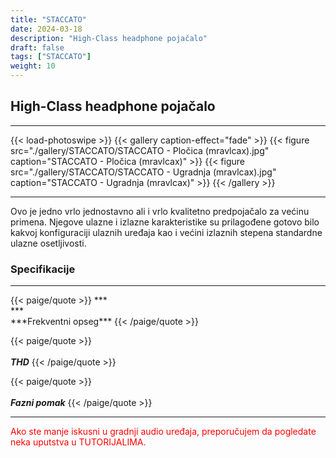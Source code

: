```yaml
---
title: "STACCATO"
date: 2024-03-18
description: "High-Class headphone pojačalo"
draft: false
tags: ["STACCATO"]
weight: 10
---
```

## High-Class headphone pojačalo

<hr>
{{< load-photoswipe >}}
{{< gallery caption-effect="fade" >}}
  {{< figure src="./gallery/STACCATO/STACCATO - Pločica (mravlcax).jpg" caption="STACCATO - Pločica (mravlcax)" >}}
  {{< figure src="./gallery/STACCATO/STACCATO - Ugradnja (mravlcax).jpg" caption="STACCATO - Ugradnja (mravlcax)" >}}
{{< /gallery >}}
<hr>

Ovo je jedno vrlo jednostavno ali i vrlo kvalitetno predpojačalo za većinu primena. Njegove ulazne i izlazne karakteristike su prilagođene gotovo bilo kakvoj konfiguraciji ulaznih uređaja kao i većini izlaznih stepena standardne ulazne osetljivosti.

### Specifikacije
<hr>
{{< paige/quote >}}
***<br>***<br>***Frekventni opseg***
{{< /paige/quote >}}

{{< paige/quote >}}
***<br>***<br>***THD***
{{< /paige/quote >}}

{{< paige/quote >}}
***<br>***<br>***Fazni pomak***
{{< /paige/quote >}}
<hr>

<p style="color: red;" class="text-center">Ako ste manje iskusni u gradnji audio uređaja, preporučujem da pogledate neka uputstva u TUTORIJALIMA.</p>
